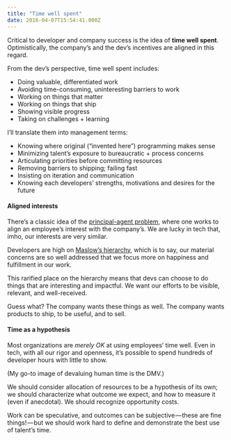 ```yaml
---
title: "Time well spent"
date: 2016-04-07T15:54:41.000Z
---
```


Critical to developer and company success is the idea of **time well spent**. Optimistically, the company’s and the dev’s incentives are aligned in this regard.

From the dev’s perspective, time well spent includes:

*   Doing valuable, differentiated work
*   Avoiding time-consuming, uninteresting barriers to work
*   Working on things that matter
*   Working on things that ship
*   Showing visible progress
*   Taking on challenges + learning

I’ll translate them into management terms:

*   Knowing where original (“invented here”) programming makes sense
*   Minimizing talent’s exposure to bureaucratic + process concerns
*   Articulating priorities before committing resources
*   Removing barriers to shipping; failing fast
*   Insisting on iteration and communication
*   Knowing each developers’ strengths, motivations and desires for the future

#### Aligned interests

There’s a classic idea of the [principal-agent problem](http://en.wikipedia.org/wiki/Principal%E2%80%93agent_problem), where one works to align an employee’s interest with the company’s. We are lucky in tech that, imho, our interests are very similar.

Developers are high on [Maslow’s hierarchy](https://en.wikipedia.org/wiki/Maslow%27s_hierarchy_of_needs), which is to say, our material concerns are so well addressed that we focus more on happiness and fulfillment in our work.

This rarified place on the hierarchy means that devs can choose to do things that are interesting and impactful. We want our efforts to be visible, relevant, and well-received.

Guess what? The company wants these things as well. The company wants products to ship, to be useful, and to sell.

#### Time as a hypothesis

Most organizations are _merely OK_ at using employees’ time well. Even in tech, with all our rigor and openness, it’s possible to spend hundreds of developer hours with little to show.

(My go-to image of devaluing human time is the DMV.)

We should consider allocation of resources to be a hypothesis of its own; we should characterize what outcome we expect, and how to measure it (even if anecdotal). We should recognize opportunity costs.

Work can be speculative, and outcomes can be subjective — these are fine things! — but we should work hard to define and demonstrate the best use of talent’s time.

